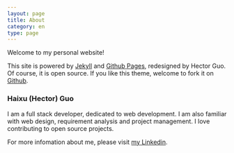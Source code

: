 ```yaml
---
layout: page
title: About
category: en
type: page
---
```

Welcome to my personal website!

This site is powered by [Jekyll](http://jekyllrb.com/) and [Github Pages](https://pages.github.com/), redesigned by Hector Guo. Of course, it is open source. If you like this theme, welcome to fork it on [Github](https://github.com/hectorguo/hectorguo.github.io).

### Haixu (Hector) Guo

I am a full stack developer, dedicated to web development. I am also familiar with web design, requirement analysis and project management. I love contributing to open source projects.

For more infomation about me, please visit [my Linkedin](https://www.linkedin.com/in/hectorguo).
